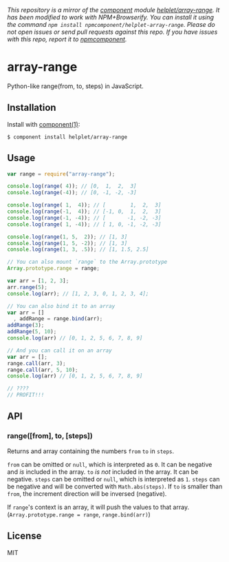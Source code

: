 *This repository is a mirror of the [component](http://component.io) module [helplet/array-range](http://github.com/helplet/array-range). It has been modified to work with NPM+Browserify. You can install it using the command `npm install npmcomponent/helplet-array-range`. Please do not open issues or send pull requests against this repo. If you have issues with this repo, report it to [npmcomponent](https://github.com/airportyh/npmcomponent).*

# array-range

  Python-like range(from, to, steps) in JavaScript.

## Installation

  Install with [component(1)](http://component.io):

    $ component install helplet/array-range

## Usage

```js
var range = require("array-range");

console.log(range( 4)); // [0,  1,  2,  3]
console.log(range(-4)); // [0, -1, -2, -3]

console.log(range( 1,  4)); // [        1,  2,  3]
console.log(range(-1,  4)); // [-1, 0,  1,  2,  3]
console.log(range(-1, -4)); // [       -1, -2, -3]
console.log(range( 1, -4)); // [ 1, 0, -1, -2, -3]

console.log(range(1, 5,  2)); // [1, 3]
console.log(range(1, 5, -2)); // [1, 3]
console.log(range(1, 3, .5)); // [1, 1.5, 2.5]

// You can also mount `range` to the Array.prototype
Array.prototype.range = range;

var arr = [1, 2, 3];
arr.range(5);
console.log(arr); // [1, 2, 3, 0, 1, 2, 3, 4];

// You can also bind it to an array
var arr = []
  , addRange = range.bind(arr);
addRange(3);
addRange(5, 10);
console.log(arr) // [0, 1, 2, 5, 6, 7, 8, 9]

// And you can call it on an array
var arr = [];
range.call(arr, 3);
range.call(arr, 5, 10);
console.log(arr) // [0, 1, 2, 5, 6, 7, 8, 9]

// ????
// PROFIT!!!
```

## API

### range([from], to, [steps])

  Returns and array containing the numbers `from` `to` in `steps`.

  `from` can be omitted or `null`, which is interpreted as `0`. It can be negative and *is* included in the array.
  `to` *is not* included in the array. It can be negative.
  `steps` can be omitted or `null`, which is interpreted as `1`. `steps` can be negative and will be converted with `Math.abs(steps)`.
  If `to` is smaller than `from`, the increment direction will be inversed (negative).

  If `range`'s context is an array, it will push the values to that array. (`Array.prototype.range = range`, `range.bind(arr)`)

## License

  MIT
